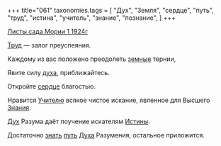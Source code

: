 +++
title="061"
taxonomies.tags = [
 "Дух",
 "Земля",
 "сердце",
 "путь",
 "труд",
 "истина",
 "учитель",
 "знание",
 "познание",
]
+++

[Листы сада Мории 1 1924г](/agni/1924)

[Труд](/tags/труд) — залог преуспеяния.   

Каждому из вас положено преодолеть [земные](/tags/Земля) тернии,   

Явите силу [духа](/tags/Дух), приближайтесь.   

Откройте [сердце](/tags/сердце) благостью.   

Нравится [Учителю](/tags/учитель) всякое чистое искание, явленное для Высшего [Знания](/tags/знание).   

[Дух](/tags/Дух) Разума даёт поучение искателям [Истины](/tags/истина).   

Достаточно [знать](/tags/познание) [путь](/tags/путь) [Духа](/tags/Дух) Разумения, остальное приложится.   

